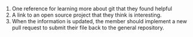 1. One reference for learning more about git that they found helpful
2. A link to an open source project that they think is interesting.
3.  When the information is updated, the member should implement a new pull request to submit their file back to the general repository.

